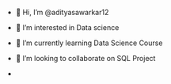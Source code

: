 - 👋 Hi, I’m @adityasawarkar12
- 👀 I’m interested in Data science
- 🌱 I’m currently learning Data Science Course
- 💞️ I’m looking to collaborate on SQL Project

-


